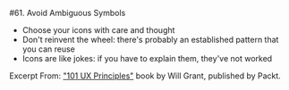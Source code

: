 #61. Avoid Ambiguous Symbols
-  Choose your icons with care and thought
-  Don't reinvent the wheel: there's probably an established pattern that you can reuse
-  Icons are like jokes: if you have to explain them, they've not worked

Excerpt From: ["101 UX Principles"](https://www.packtpub.com/web-development/101-ux-principles) book by Will Grant, published by Packt.
